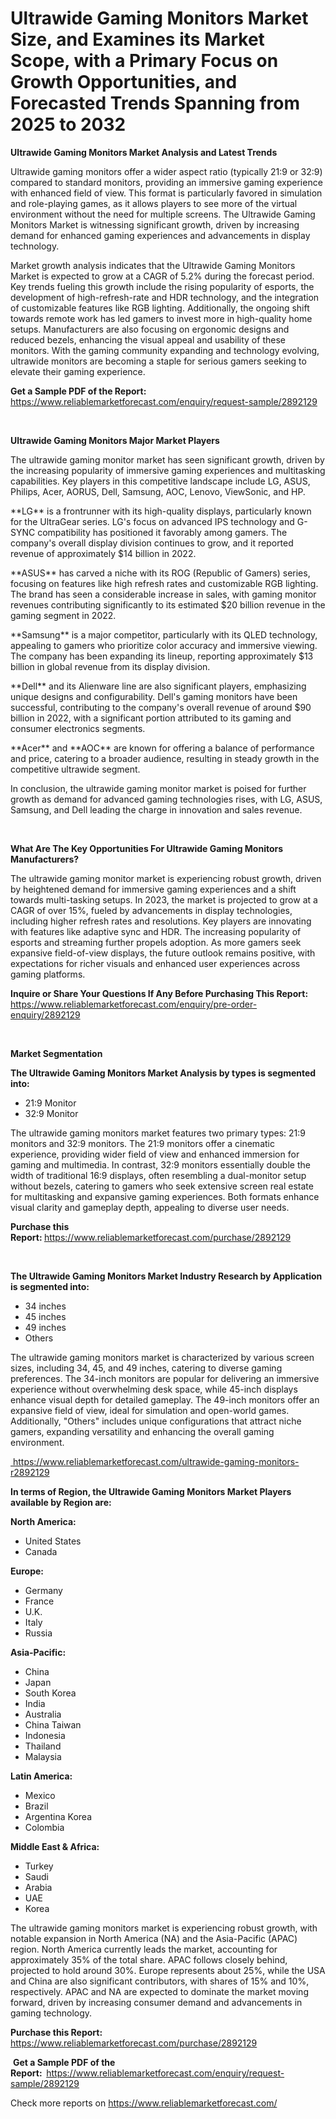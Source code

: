 <p><h1>Ultrawide Gaming Monitors Market Size, and Examines its Market Scope, with a Primary Focus on Growth Opportunities, and Forecasted Trends Spanning from 2025 to 2032</h1></p><p><strong>Ultrawide Gaming Monitors Market Analysis and Latest Trends</strong></p>
<p><p>Ultrawide gaming monitors offer a wider aspect ratio (typically 21:9 or 32:9) compared to standard monitors, providing an immersive gaming experience with enhanced field of view. This format is particularly favored in simulation and role-playing games, as it allows players to see more of the virtual environment without the need for multiple screens. The Ultrawide Gaming Monitors Market is witnessing significant growth, driven by increasing demand for enhanced gaming experiences and advancements in display technology.</p><p>Market growth analysis indicates that the Ultrawide Gaming Monitors Market is expected to grow at a CAGR of 5.2% during the forecast period. Key trends fueling this growth include the rising popularity of esports, the development of high-refresh-rate and HDR technology, and the integration of customizable features like RGB lighting. Additionally, the ongoing shift towards remote work has led gamers to invest more in high-quality home setups. Manufacturers are also focusing on ergonomic designs and reduced bezels, enhancing the visual appeal and usability of these monitors. With the gaming community expanding and technology evolving, ultrawide monitors are becoming a staple for serious gamers seeking to elevate their gaming experience.</p></p>
<p><strong>Get a Sample PDF of the Report:&nbsp;</strong> <a href="https://www.reliablemarketforecast.com/enquiry/request-sample/2892129?utm_campaign=2739&utm_medium=2&utm_source=Github&utm_content=ia&utm_term=15032025&utm_id=ultrawide-gaming-monitors">https://www.reliablemarketforecast.com/enquiry/request-sample/2892129</a></p>
<p>&nbsp;</p>
<p><strong>Ultrawide Gaming Monitors Major Market Players</strong></p>
<p><p>The ultrawide gaming monitor market has seen significant growth, driven by the increasing popularity of immersive gaming experiences and multitasking capabilities. Key players in this competitive landscape include LG, ASUS, Philips, Acer, AORUS, Dell, Samsung, AOC, Lenovo, ViewSonic, and HP.</p><p>**LG** is a frontrunner with its high-quality displays, particularly known for the UltraGear series. LG's focus on advanced IPS technology and G-SYNC compatibility has positioned it favorably among gamers. The company's overall display division continues to grow, and it reported revenue of approximately $14 billion in 2022.</p><p>**ASUS** has carved a niche with its ROG (Republic of Gamers) series, focusing on features like high refresh rates and customizable RGB lighting. The brand has seen a considerable increase in sales, with gaming monitor revenues contributing significantly to its estimated $20 billion revenue in the gaming segment in 2022.</p><p>**Samsung** is a major competitor, particularly with its QLED technology, appealing to gamers who prioritize color accuracy and immersive viewing. The company has been expanding its lineup, reporting approximately $13 billion in global revenue from its display division.</p><p>**Dell** and its Alienware line are also significant players, emphasizing unique designs and configurability. Dell's gaming monitors have been successful, contributing to the company's overall revenue of around $90 billion in 2022, with a significant portion attributed to its gaming and consumer electronics segments.</p><p>**Acer** and **AOC** are known for offering a balance of performance and price, catering to a broader audience, resulting in steady growth in the competitive ultrawide segment.</p><p>In conclusion, the ultrawide gaming monitor market is poised for further growth as demand for advanced gaming technologies rises, with LG, ASUS, Samsung, and Dell leading the charge in innovation and sales revenue.</p></p>
<p>&nbsp;</p>
<p><strong>What Are The Key Opportunities For Ultrawide Gaming Monitors Manufacturers?</strong></p>
<p><p>The ultrawide gaming monitor market is experiencing robust growth, driven by heightened demand for immersive gaming experiences and a shift towards multi-tasking setups. In 2023, the market is projected to grow at a CAGR of over 15%, fueled by advancements in display technologies, including higher refresh rates and resolutions. Key players are innovating with features like adaptive sync and HDR. The increasing popularity of esports and streaming further propels adoption. As more gamers seek expansive field-of-view displays, the future outlook remains positive, with expectations for richer visuals and enhanced user experiences across gaming platforms.</p></p>
<p><strong>Inquire or Share Your Questions If Any Before Purchasing This Report:</strong> <a href="https://www.reliablemarketforecast.com/enquiry/pre-order-enquiry/2892129?utm_campaign=2739&utm_medium=2&utm_source=Github&utm_content=ia&utm_term=15032025&utm_id=ultrawide-gaming-monitors">https://www.reliablemarketforecast.com/enquiry/pre-order-enquiry/2892129</a></p>
<p>&nbsp;</p>
<p><strong>Market Segmentation</strong></p>
<p><strong>The Ultrawide Gaming Monitors Market Analysis by types is segmented into:</strong></p>
<p><ul><li>21:9 Monitor</li><li>32:9 Monitor</li></ul></p>
<p><p>The ultrawide gaming monitors market features two primary types: 21:9 monitors and 32:9 monitors. The 21:9 monitors offer a cinematic experience, providing wider field of view and enhanced immersion for gaming and multimedia. In contrast, 32:9 monitors essentially double the width of traditional 16:9 displays, often resembling a dual-monitor setup without bezels, catering to gamers who seek extensive screen real estate for multitasking and expansive gaming experiences. Both formats enhance visual clarity and gameplay depth, appealing to diverse user needs.</p></p>
<p><strong>Purchase this Report:&nbsp;</strong><a href="https://www.reliablemarketforecast.com/purchase/2892129?utm_campaign=2739&utm_medium=2&utm_source=Github&utm_content=ia&utm_term=15032025&utm_id=ultrawide-gaming-monitors">https://www.reliablemarketforecast.com/purchase/2892129</a></p>
<p>&nbsp;</p>
<p><strong>The Ultrawide Gaming Monitors Market Industry Research by Application is segmented into:</strong></p>
<p><ul><li>34 inches</li><li>45 inches</li><li>49 inches</li><li>Others</li></ul></p>
<p><p>The ultrawide gaming monitors market is characterized by various screen sizes, including 34, 45, and 49 inches, catering to diverse gaming preferences. The 34-inch monitors are popular for delivering an immersive experience without overwhelming desk space, while 45-inch displays enhance visual depth for detailed gameplay. The 49-inch monitors offer an expansive field of view, ideal for simulation and open-world games. Additionally, "Others" includes unique configurations that attract niche gamers, expanding versatility and enhancing the overall gaming environment.</p></p>
<p><a href="https://www.reliablemarketforecast.com/ultrawide-gaming-monitors-r2892129?utm_campaign=2739&utm_medium=2&utm_source=Github&utm_content=ia&utm_term=15032025&utm_id=ultrawide-gaming-monitors">&nbsp;https://www.reliablemarketforecast.com/ultrawide-gaming-monitors-r2892129</a></p>
<p><strong>In terms of Region, the Ultrawide Gaming Monitors Market Players available by Region are:</strong></p>
<p>
    <p> <strong> North America: </strong>
        <ul>
            <li>United States</li>
            <li>Canada</li>
        </ul>
        </p> 
    <p> <strong> Europe: </strong>
        <ul>
            <li>Germany</li>
            <li>France</li>
            <li>U.K.</li>
            <li>Italy</li>
            <li>Russia</li>
        </ul>
        </p> 
    <p> <strong> Asia-Pacific: </strong>
        <ul>
            <li>China</li>
            <li>Japan</li>
            <li>South Korea</li>
            <li>India</li>
            <li>Australia</li>
            <li>China Taiwan</li>
            <li>Indonesia</li>
            <li>Thailand</li>
            <li>Malaysia</li>
        </ul>
        </p> 
    <p> <strong> Latin America: </strong>
        <ul>
            <li>Mexico</li>
            <li>Brazil</li>
            <li>Argentina Korea</li>
            <li>Colombia</li>
        </ul>
        </p> 
    <p> <strong> Middle East & Africa: </strong>
        <ul>
            <li>Turkey</li>
            <li>Saudi</li>
            <li>Arabia</li>
            <li>UAE</li>
            <li>Korea</li>
        </ul>
    </p>
    </p>
<p><p>The ultrawide gaming monitors market is experiencing robust growth, with notable expansion in North America (NA) and the Asia-Pacific (APAC) region. North America currently leads the market, accounting for approximately 35% of the total share. APAC follows closely behind, projected to hold around 30%. Europe represents about 25%, while the USA and China are also significant contributors, with shares of 15% and 10%, respectively. APAC and NA are expected to dominate the market moving forward, driven by increasing consumer demand and advancements in gaming technology.</p></p>
<p><strong>Purchase this Report: </strong><a href="https://www.reliablemarketforecast.com/purchase/2892129?utm_campaign=2739&utm_medium=2&utm_source=Github&utm_content=ia&utm_term=15032025&utm_id=ultrawide-gaming-monitors">https://www.reliablemarketforecast.com/purchase/2892129</a></p>
<p>&nbsp;<strong>Get a Sample PDF of the Report:&nbsp;&nbsp;</strong><a href="https://www.reliablemarketforecast.com/enquiry/request-sample/2892129?utm_campaign=2739&utm_medium=2&utm_source=Github&utm_content=ia&utm_term=15032025&utm_id=ultrawide-gaming-monitors">https://www.reliablemarketforecast.com/enquiry/request-sample/2892129</a></p>
<p><strong></strong></p>
<p>Check more reports on <a href="https://www.reliablemarketforecast.com/?utm_campaign=2739&utm_medium=2&utm_source=Github&utm_content=ia&utm_term=15032025&utm_id=ultrawide-gaming-monitors">https://www.reliablemarketforecast.com/</a></p>